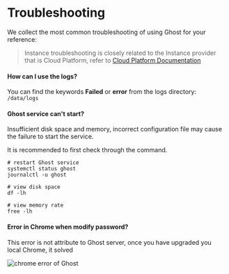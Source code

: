 # Troubleshooting

We collect the most common troubleshooting of using Ghost for your reference:

> Instance troubleshooting is closely related to the Instance provider that is Cloud Platform, refer to [Cloud Platform Documentation](https://support.websoft9.com/docs/faq/tech-instance.html)

#### How can I use the logs?

You can find the keywords **Failed** or **error** from the logs directory: `/data/logs`

#### Ghost service can't start?

Insufficient disk space and memory, incorrect configuration file may cause the failure to start the service. 

It is recommended to first check through the command.

```shell
# restart Ghost service
systemctl status ghost
journalctl -u ghost

# view disk space
df -lh

# view memory rate
free -lh
```

#### Error in Chrome when modify password?

This error is not attribute to Ghost server, once you have upgraded you local Chrome, it solved

![chrome error of Ghost](https://libs.websoft9.com/Websoft9/DocsPicture/zh/ghost/ghost-chromeerror-websoft9.png)
